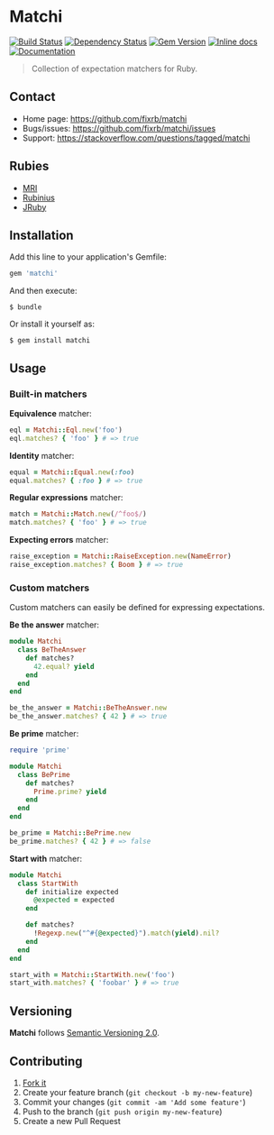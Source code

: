 # Matchi

[![Build Status](https://travis-ci.org/fixrb/matchi.svg?branch=master)](https://travis-ci.org/fixrb/matchi)
[![Dependency Status](https://gemnasium.com/fixrb/matchi.svg)](https://gemnasium.com/fixrb/matchi)
[![Gem Version](http://img.shields.io/gem/v/matchi.svg)](https://rubygems.org/gems/matchi)
[![Inline docs](http://inch-ci.org/github/fixrb/matchi.svg?branch=master)](http://inch-ci.org/github/fixrb/matchi)
[![Documentation](http://img.shields.io/:yard-docs-38c800.svg)](http://rubydoc.info/gems/matchi/frames)

> Collection of expectation matchers for Ruby.

## Contact

* Home page: https://github.com/fixrb/matchi
* Bugs/issues: https://github.com/fixrb/matchi/issues
* Support: https://stackoverflow.com/questions/tagged/matchi

## Rubies

* [MRI](https://www.ruby-lang.org/)
* [Rubinius](http://rubini.us/)
* [JRuby](http://jruby.org/)

## Installation

Add this line to your application's Gemfile:

```ruby
gem 'matchi'
```

And then execute:

    $ bundle

Or install it yourself as:

    $ gem install matchi

## Usage

### Built-in matchers

**Equivalence** matcher:

```ruby
eql = Matchi::Eql.new('foo')
eql.matches? { 'foo' } # => true
```

**Identity** matcher:

```ruby
equal = Matchi::Equal.new(:foo)
equal.matches? { :foo } # => true
```

**Regular expressions** matcher:

```ruby
match = Matchi::Match.new(/^foo$/)
match.matches? { 'foo' } # => true
```

**Expecting errors** matcher:

```ruby
raise_exception = Matchi::RaiseException.new(NameError)
raise_exception.matches? { Boom } # => true
```

### Custom matchers

Custom matchers can easily be defined for expressing expectations.

**Be the answer** matcher:

```ruby
module Matchi
  class BeTheAnswer
    def matches?
      42.equal? yield
    end
  end
end

be_the_answer = Matchi::BeTheAnswer.new
be_the_answer.matches? { 42 } # => true
```

**Be prime** matcher:

```ruby
require 'prime'

module Matchi
  class BePrime
    def matches?
      Prime.prime? yield
    end
  end
end

be_prime = Matchi::BePrime.new
be_prime.matches? { 42 } # => false
```

**Start with** matcher:

```ruby
module Matchi
  class StartWith
    def initialize expected
      @expected = expected
    end

    def matches?
      !Regexp.new("^#{@expected}").match(yield).nil?
    end
  end
end

start_with = Matchi::StartWith.new('foo')
start_with.matches? { 'foobar' } # => true
```

## Versioning

__Matchi__ follows [Semantic Versioning 2.0](http://semver.org/).

## Contributing

1. [Fork it](https://github.com/fixrb/matchi/fork)
2. Create your feature branch (`git checkout -b my-new-feature`)
3. Commit your changes (`git commit -am 'Add some feature'`)
4. Push to the branch (`git push origin my-new-feature`)
5. Create a new Pull Request
